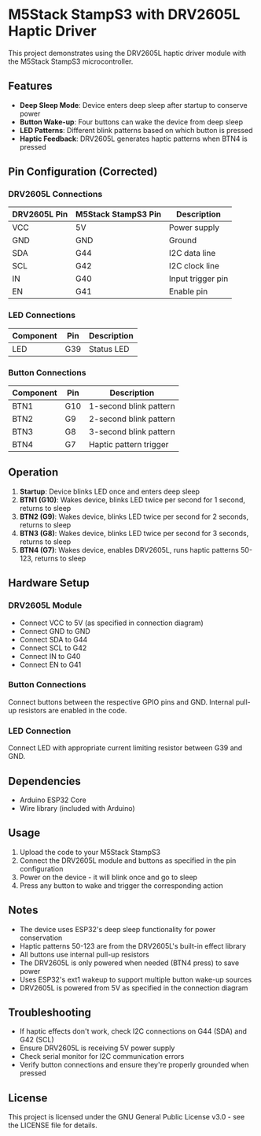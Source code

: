 # M5Stack StampS3 with DRV2605L Haptic Driver

This project demonstrates using the DRV2605L haptic driver module with the M5Stack StampS3 microcontroller.

## Features

- **Deep Sleep Mode**: Device enters deep sleep after startup to conserve power
- **Button Wake-up**: Four buttons can wake the device from deep sleep
- **LED Patterns**: Different blink patterns based on which button is pressed
- **Haptic Feedback**: DRV2605L generates haptic patterns when BTN4 is pressed

## Pin Configuration (Corrected)

### DRV2605L Connections
| DRV2605L Pin | M5Stack StampS3 Pin | Description |
|--------------|---------------------|-------------|
| VCC | 5V | Power supply |
| GND | GND | Ground |
| SDA | G44 | I2C data line |
| SCL | G42 | I2C clock line |
| IN | G40 | Input trigger pin |
| EN | G41 | Enable pin |

### LED Connections
| Component | Pin | Description |
|-----------|-----|-------------|
| LED | G39 | Status LED |

### Button Connections
| Component | Pin | Description |
|-----------|-----|-------------|
| BTN1 | G10 | 1-second blink pattern |
| BTN2 | G9 | 2-second blink pattern |
| BTN3 | G8 | 3-second blink pattern |
| BTN4 | G7 | Haptic pattern trigger |

## Operation

1. **Startup**: Device blinks LED once and enters deep sleep
2. **BTN1 (G10)**: Wakes device, blinks LED twice per second for 1 second, returns to sleep
3. **BTN2 (G9)**: Wakes device, blinks LED twice per second for 2 seconds, returns to sleep
4. **BTN3 (G8)**: Wakes device, blinks LED twice per second for 3 seconds, returns to sleep
5. **BTN4 (G7)**: Wakes device, enables DRV2605L, runs haptic patterns 50-123, returns to sleep

## Hardware Setup

### DRV2605L Module
- Connect VCC to 5V (as specified in connection diagram)
- Connect GND to GND
- Connect SDA to G44
- Connect SCL to G42
- Connect IN to G40
- Connect EN to G41

### Button Connections
Connect buttons between the respective GPIO pins and GND. Internal pull-up resistors are enabled in the code.

### LED Connection
Connect LED with appropriate current limiting resistor between G39 and GND.

## Dependencies

- Arduino ESP32 Core
- Wire library (included with Arduino)

## Usage

1. Upload the code to your M5Stack StampS3
2. Connect the DRV2605L module and buttons as specified in the pin configuration
3. Power on the device - it will blink once and go to sleep
4. Press any button to wake and trigger the corresponding action

## Notes

- The device uses ESP32's deep sleep functionality for power conservation
- Haptic patterns 50-123 are from the DRV2605L's built-in effect library
- All buttons use internal pull-up resistors
- The DRV2605L is only powered when needed (BTN4 press) to save power
- Uses ESP32's ext1 wakeup to support multiple button wake-up sources
- DRV2605L is powered from 5V as specified in the connection diagram

## Troubleshooting

- If haptic effects don't work, check I2C connections on G44 (SDA) and G42 (SCL)
- Ensure DRV2605L is receiving 5V power supply
- Check serial monitor for I2C communication errors
- Verify button connections and ensure they're properly grounded when pressed

## License

This project is licensed under the GNU General Public License v3.0 - see the LICENSE file for details.